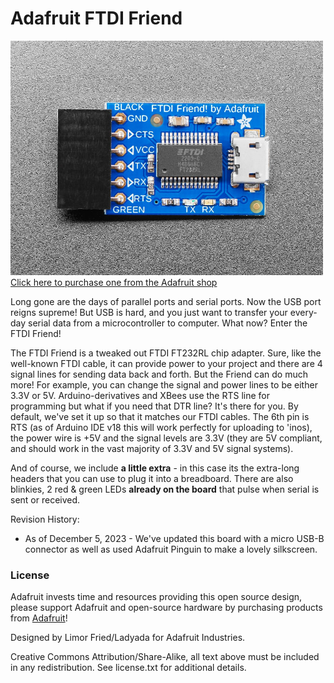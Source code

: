 # Adafruit FTDI Friend

<a href="http://www.adafruit.com/products/284"><img src="assets/board.jpg?raw=true" width="500px"><br/>Click here to purchase one from the Adafruit shop</a>

Long gone are the days of parallel ports and serial ports. Now the USB port reigns supreme! But USB is hard, and you just want to transfer your every-day serial data from a microcontroller to computer. What now? Enter the FTDI Friend!

The FTDI Friend is a tweaked out FTDI FT232RL chip adapter. Sure, like the well-known FTDI cable, it can provide power to your project and there are 4 signal lines for sending data back and forth. But the Friend can do much more! For example, you can change the signal and power lines to be either 3.3V or 5V. Arduino-derivatives and XBees use the RTS line for programming but what if you need that DTR line? It's there for you.
By default, we've set it up so that it matches our FTDI cables. The 6th pin is RTS (as of Arduino IDE v18 this will work perfectly for uploading to 'inos), the power wire is +5V and the signal levels are 3.3V (they are 5V compliant, and should work in the vast majority of 3.3V and 5V signal systems).


And of course, we include __a little extra__ - in this case its the extra-long headers that you can use to plug it into a breadboard. There are also blinkies, 2 red & green LEDs __already on the board__ that pulse when serial is sent or received.

Revision History:

* As of December 5, 2023 - We've updated this board with a micro USB-B connector as well as used Adafruit Pinguin to make a lovely silkscreen.

### License

Adafruit invests time and resources providing this open source design, please support Adafruit and open-source hardware by purchasing products from [Adafruit](https://www.adafruit.com)!

Designed by Limor Fried/Ladyada for Adafruit Industries.

Creative Commons Attribution/Share-Alike, all text above must be included in any redistribution. See license.txt for additional details.
